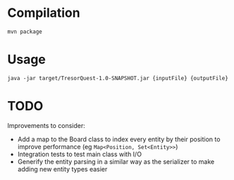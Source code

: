 # Compilation

```
mvn package
```

# Usage
```
java -jar target/TresorQuest-1.0-SNAPSHOT.jar {inputFile} {outputFile}
```

# TODO
Improvements to consider:
- Add a map to the Board class to index every entity by their position to improve performance (eg `Map<Position, Set<Entity>>`)
- Integration tests to test main class with I/O
- Generify the entity parsing in a similar way as the serializer to make adding new entity types easier